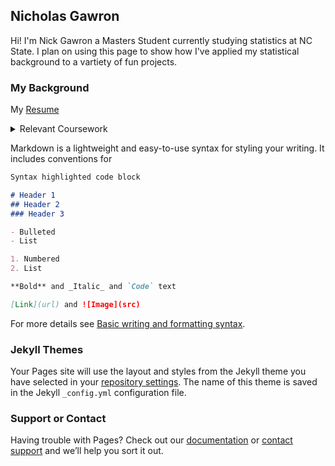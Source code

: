 ## Nicholas Gawron

Hi! I'm Nick Gawron a Masters Student currently studying statistics at NC State. I plan on using this page to show how I've applied my statistical background to a vartiety of fun projects. 

### My Background


My [Resume]()




<details><summary>Relevant Coursework</summary>
<p>

  - ST 554: Big Data Analysis in Python with PySpark 
  - ST 563: Statistical Leaning
  - ST 546: Probabality and Stochastic Processes (w/ Measure Theory)
  - ST 537: Multivariate and Longitudinal Data Analysis 
  - ST 503: Fundamentals of Linear Models and Regression

</p>
</details>



Markdown is a lightweight and easy-to-use syntax for styling your writing. It includes conventions for

```markdown
Syntax highlighted code block

# Header 1
## Header 2
### Header 3

- Bulleted
- List

1. Numbered
2. List

**Bold** and _Italic_ and `Code` text

[Link](url) and ![Image](src)
```

For more details see [Basic writing and formatting syntax](https://docs.github.com/en/github/writing-on-github/getting-started-with-writing-and-formatting-on-github/basic-writing-and-formatting-syntax).

### Jekyll Themes

Your Pages site will use the layout and styles from the Jekyll theme you have selected in your [repository settings](https://github.com/ncgawron/ncgawron.github.io/settings/pages). The name of this theme is saved in the Jekyll `_config.yml` configuration file.

### Support or Contact

Having trouble with Pages? Check out our [documentation](https://docs.github.com/categories/github-pages-basics/) or [contact support](https://support.github.com/contact) and we’ll help you sort it out.
